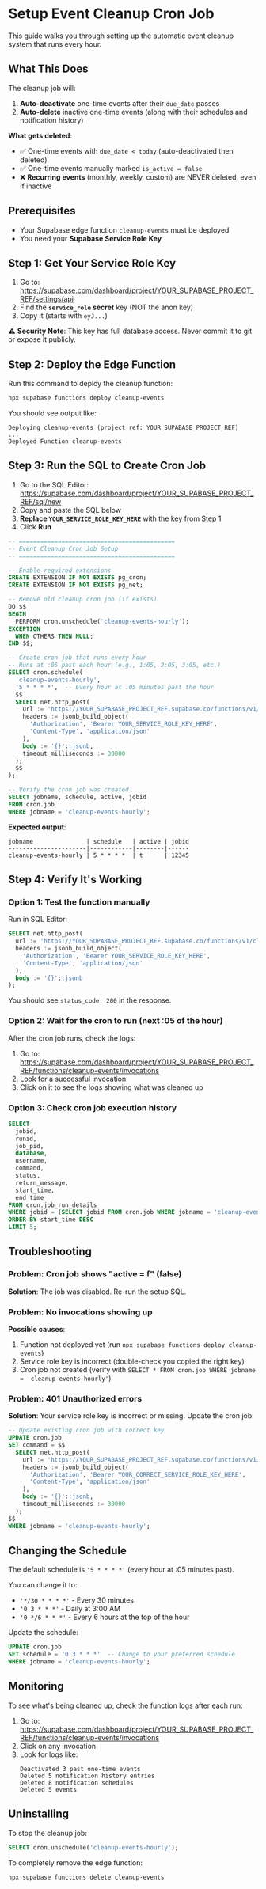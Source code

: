 # Setup Event Cleanup Cron Job

This guide walks you through setting up the automatic event cleanup system that runs every hour.

## What This Does

The cleanup job will:
1. **Auto-deactivate** one-time events after their `due_date` passes
2. **Auto-delete** inactive one-time events (along with their schedules and notification history)

**What gets deleted**:
- ✅ One-time events with `due_date < today` (auto-deactivated then deleted)
- ✅ One-time events manually marked `is_active = false`
- ❌ **Recurring events** (monthly, weekly, custom) are NEVER deleted, even if inactive

## Prerequisites

- Your Supabase edge function `cleanup-events` must be deployed
- You need your **Supabase Service Role Key**

## Step 1: Get Your Service Role Key

1. Go to: https://supabase.com/dashboard/project/YOUR_SUPABASE_PROJECT_REF/settings/api
2. Find the **`service_role` secret** key (NOT the anon key)
3. Copy it (starts with `eyJ...`)

⚠️ **Security Note**: This key has full database access. Never commit it to git or expose it publicly.

## Step 2: Deploy the Edge Function

Run this command to deploy the cleanup function:

```bash
npx supabase functions deploy cleanup-events
```

You should see output like:
```
Deploying cleanup-events (project ref: YOUR_SUPABASE_PROJECT_REF)
...
Deployed Function cleanup-events
```

## Step 3: Run the SQL to Create Cron Job

1. Go to the SQL Editor: https://supabase.com/dashboard/project/YOUR_SUPABASE_PROJECT_REF/sql/new
2. Copy and paste the SQL below
3. **Replace `YOUR_SERVICE_ROLE_KEY_HERE`** with the key from Step 1
4. Click **Run**

```sql
-- ============================================
-- Event Cleanup Cron Job Setup
-- ============================================

-- Enable required extensions
CREATE EXTENSION IF NOT EXISTS pg_cron;
CREATE EXTENSION IF NOT EXISTS pg_net;

-- Remove old cleanup cron job (if exists)
DO $$
BEGIN
  PERFORM cron.unschedule('cleanup-events-hourly');
EXCEPTION
  WHEN OTHERS THEN NULL;
END $$;

-- Create cron job that runs every hour
-- Runs at :05 past each hour (e.g., 1:05, 2:05, 3:05, etc.)
SELECT cron.schedule(
  'cleanup-events-hourly',
  '5 * * * *',  -- Every hour at :05 minutes past the hour
  $$
  SELECT net.http_post(
    url := 'https://YOUR_SUPABASE_PROJECT_REF.supabase.co/functions/v1/cleanup-events',
    headers := jsonb_build_object(
      'Authorization', 'Bearer YOUR_SERVICE_ROLE_KEY_HERE',
      'Content-Type', 'application/json'
    ),
    body := '{}'::jsonb,
    timeout_milliseconds := 30000
  );
  $$
);

-- Verify the cron job was created
SELECT jobname, schedule, active, jobid
FROM cron.job
WHERE jobname = 'cleanup-events-hourly';
```

**Expected output**:
```
jobname               | schedule   | active | jobid
----------------------|------------|--------|------
cleanup-events-hourly | 5 * * * *  | t      | 12345
```

## Step 4: Verify It's Working

### Option 1: Test the function manually

Run in SQL Editor:
```sql
SELECT net.http_post(
  url := 'https://YOUR_SUPABASE_PROJECT_REF.supabase.co/functions/v1/cleanup-events',
  headers := jsonb_build_object(
    'Authorization', 'Bearer YOUR_SERVICE_ROLE_KEY_HERE',
    'Content-Type', 'application/json'
  ),
  body := '{}'::jsonb
);
```

You should see `status_code: 200` in the response.

### Option 2: Wait for the cron to run (next :05 of the hour)

After the cron job runs, check the logs:

1. Go to: https://supabase.com/dashboard/project/YOUR_SUPABASE_PROJECT_REF/functions/cleanup-events/invocations
2. Look for a successful invocation
3. Click on it to see the logs showing what was cleaned up

### Option 3: Check cron job execution history

```sql
SELECT
  jobid,
  runid,
  job_pid,
  database,
  username,
  command,
  status,
  return_message,
  start_time,
  end_time
FROM cron.job_run_details
WHERE jobid = (SELECT jobid FROM cron.job WHERE jobname = 'cleanup-events-hourly')
ORDER BY start_time DESC
LIMIT 5;
```

## Troubleshooting

### Problem: Cron job shows "active = f" (false)

**Solution**: The job was disabled. Re-run the setup SQL.

### Problem: No invocations showing up

**Possible causes**:
1. Function not deployed yet (run `npx supabase functions deploy cleanup-events`)
2. Service role key is incorrect (double-check you copied the right key)
3. Cron job not created (verify with `SELECT * FROM cron.job WHERE jobname = 'cleanup-events-hourly'`)

### Problem: 401 Unauthorized errors

**Solution**: Your service role key is incorrect or missing. Update the cron job:

```sql
-- Update existing cron job with correct key
UPDATE cron.job
SET command = $$
  SELECT net.http_post(
    url := 'https://YOUR_SUPABASE_PROJECT_REF.supabase.co/functions/v1/cleanup-events',
    headers := jsonb_build_object(
      'Authorization', 'Bearer YOUR_CORRECT_SERVICE_ROLE_KEY_HERE',
      'Content-Type', 'application/json'
    ),
    body := '{}'::jsonb,
    timeout_milliseconds := 30000
  );
$$
WHERE jobname = 'cleanup-events-hourly';
```

## Changing the Schedule

The default schedule is `'5 * * * *'` (every hour at :05 minutes past).

You can change it to:
- `'*/30 * * * *'` - Every 30 minutes
- `'0 3 * * *'` - Daily at 3:00 AM
- `'0 */6 * * *'` - Every 6 hours at the top of the hour

Update the schedule:
```sql
UPDATE cron.job
SET schedule = '0 3 * * *'  -- Change to your preferred schedule
WHERE jobname = 'cleanup-events-hourly';
```

## Monitoring

To see what's being cleaned up, check the function logs after each run:

1. Go to: https://supabase.com/dashboard/project/YOUR_SUPABASE_PROJECT_REF/functions/cleanup-events/invocations
2. Click on any invocation
3. Look for logs like:
   ```
   Deactivated 3 past one-time events
   Deleted 5 notification history entries
   Deleted 8 notification schedules
   Deleted 5 events
   ```

## Uninstalling

To stop the cleanup job:

```sql
SELECT cron.unschedule('cleanup-events-hourly');
```

To completely remove the edge function:

```bash
npx supabase functions delete cleanup-events
```
